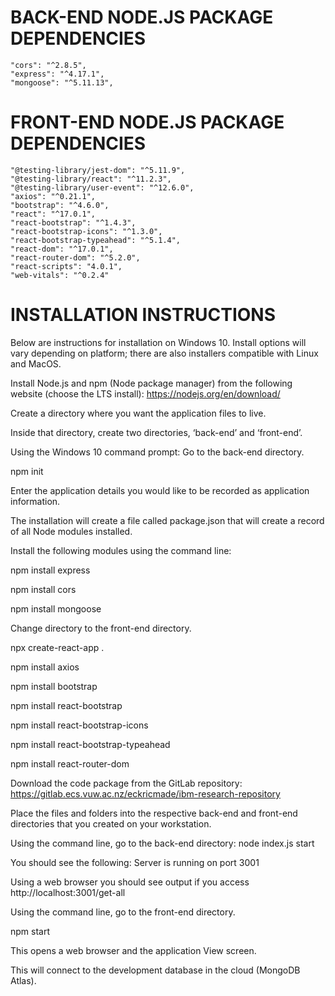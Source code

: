 BACK-END NODE.JS PACKAGE DEPENDENCIES
=====================================

    "cors": "^2.8.5",
    "express": "^4.17.1",
    "mongoose": "^5.11.13",

FRONT-END NODE.JS PACKAGE DEPENDENCIES
======================================

    "@testing-library/jest-dom": "^5.11.9",
    "@testing-library/react": "^11.2.3",
    "@testing-library/user-event": "^12.6.0",
    "axios": "^0.21.1",
    "bootstrap": "^4.6.0",
    "react": "^17.0.1",
    "react-bootstrap": "^1.4.3",
    "react-bootstrap-icons": "^1.3.0",
    "react-bootstrap-typeahead": "^5.1.4",
    "react-dom": "^17.0.1",
    "react-router-dom": "^5.2.0",
    "react-scripts": "4.0.1",
    "web-vitals": "^0.2.4"

INSTALLATION INSTRUCTIONS
=========================

Below are instructions for installation on Windows 10. Install options will
vary depending on platform; there are also installers compatible with Linux
and MacOS.

Install Node.js and npm (Node package manager) from the following website
(choose the LTS install):
https://nodejs.org/en/download/

Create a directory where you want the application files to live.

Inside that directory, create two directories, ‘back-end’ and ‘front-end’.

Using the Windows 10 command prompt: Go to the back-end directory.

npm init

Enter the application details you would like to be recorded as application
information.

The installation will create a file called package.json that will create a record
of all Node modules installed.

Install the following modules using the command line:

npm install express

npm install cors

npm install mongoose


Change directory to the front-end directory.

npx create-react-app .

npm install axios

npm install bootstrap

npm install react-bootstrap

npm install react-bootstrap-icons

npm install react-bootstrap-typeahead

npm install react-router-dom


Download the code package from the GitLab repository:
https://gitlab.ecs.vuw.ac.nz/eckricmade/ibm-research-repository

Place the files and folders into the respective back-end and front-end directories that you created on your
workstation.

Using the command line, go to the back-end directory:
node index.js start

You should see the following: Server is running on port 3001

Using a web browser you should see output if you access http://localhost:3001/get-all

Using the command line, go to the front-end directory.

npm start

This opens a web browser and the application View screen.

This will connect to the development database in the cloud (MongoDB Atlas).
